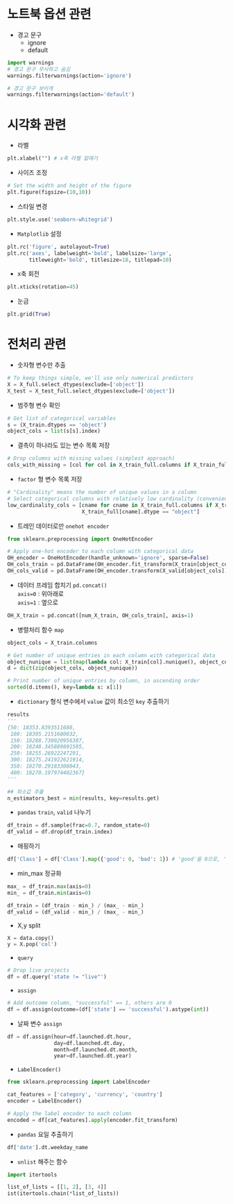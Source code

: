 # 노트북 옵션 관련

- 경고 문구
  - ignore
  - default
```python
import warnings
# 경고 문구 무시하고 숨김
warnings.filterwarnings(action='ignore')

# 경고 문구 보이게
warnings.filterwarnings(action='default')
```

# 시각화 관련

- 라벨
```python
plt.xlabel("") # x축 라벨 없애기
```

- 사이즈 조정
```python
# Set the width and height of the figure
plt.figure(figsize=(10,10))
```

- 스타일 변경
```python
plt.style.use('seaborn-whitegrid')
```

- ```Matplotlib``` 설정
```python
plt.rc('figure', autolayout=True)
plt.rc('axes', labelweight='bold', labelsize='large',
       titleweight='bold', titlesize=18, titlepad=10)
```
- x축 회전
```python
plt.xticks(rotation=45)
```

- 눈금 
```python
plt.grid(True)
```


# 전처리 관련

- 숫자형 변수만 추출
```python
# To keep things simple, we'll use only numerical predictors
X = X_full.select_dtypes(exclude=['object'])
X_test = X_test_full.select_dtypes(exclude=['object'])
```

- 범주형 변수 확인
```python
# Get list of categorical variables
s = (X_train.dtypes == 'object')
object_cols = list(s[s].index)
```

- 결측이 하나라도 있는 변수 목록 저장
```python
# Drop columns with missing values (simplest approach)
cols_with_missing = [col for col in X_train_full.columns if X_train_full[col].isnull().any()] 
```

- ```factor``` 형 변수 목록 저장
```python
# "Cardinality" means the number of unique values in a column
# Select categorical columns with relatively low cardinality (convenient but arbitrary)
low_cardinality_cols = [cname for cname in X_train_full.columns if X_train_full[cname].nunique() < 10 and 
                        X_train_full[cname].dtype == "object"]
```

- 트레인 데이터로만 ```onehot encoder``` 
```python
from sklearn.preprocessing import OneHotEncoder

# Apply one-hot encoder to each column with categorical data
OH_encoder = OneHotEncoder(handle_unknown='ignore', sparse=False)
OH_cols_train = pd.DataFrame(OH_encoder.fit_transform(X_train[object_cols]))
OH_cols_valid = pd.DataFrame(OH_encoder.transform(X_valid[object_cols]))
```

- 데이터 프레임 합치기
```pd.concat()```  
```axis=0``` : 위아래로  
```axis=1``` : 옆으로  
 ```python
 OH_X_train = pd.concat([num_X_train, OH_cols_train], axis=1)
 ```
 
- 병렬처리 함수 ```map```  
```python
object_cols = X_train.columns

# Get number of unique entries in each column with categorical data
object_nunique = list(map(lambda col: X_train[col].nunique(), object_cols))
d = dict(zip(object_cols, object_nunique))

# Print number of unique entries by column, in ascending order
sorted(d.items(), key=lambda x: x[1])
```

- ```dictionary``` 형식 변수에서 ```value``` 값이 최소인 ```key``` 추출하기
```python
results
'''
{50: 18353.8393511688,
 100: 18395.2151680032,
 150: 18288.730020956387,
 200: 18248.345889801505,
 250: 18255.26922247291,
 300: 18275.241922621914,
 350: 18270.29183308043,
 400: 18270.197974402367}
'''

## 최소값 추출
n_estimators_best = min(results, key=results.get)
```

- ```pandas``` ```train```, ```valid``` 나누기
```python
df_train = df.sample(frac=0.7, random_state=0)
df_valid = df.drop(df_train.index)
```

- 매핑하기
```python
df['Class'] = df['Class'].map({'good': 0, 'bad': 1}) # 'good'을 0으로, 'bad'를 1로
```

- min_max 정규화
```python
max_ = df_train.max(axis=0)
min_ = df_train.min(axis=0)

df_train = (df_train - min_) / (max_ - min_)
df_valid = (df_valid - min_) / (max_ - min_)
```

- X,y split
```python
X = data.copy()
y = X.pop('col')
```

- ```query```
```python
# Drop live projects
df = df.query('state != "live"')
```

- ```assign```
```python
# Add outcome column, "successful" == 1, others are 0
df = df.assign(outcome=(df['state'] == 'successful').astype(int))
```

- 날짜 변수 ```assign```
```python
df = df.assign(hour=df.launched.dt.hour,
               day=df.launched.dt.day,
               month=df.launched.dt.month,
               year=df.launched.dt.year)
```

- ```LabelEncoder()```
```python
from sklearn.preprocessing import LabelEncoder

cat_features = ['category', 'currency', 'country']
encoder = LabelEncoder()

# Apply the label encoder to each column
encoded = df[cat_features].apply(encoder.fit_transform)
```

- ```pandas``` 요일 추출하기
```python
df['date'].dt.weekday_name
```

- ```unlist``` 해주는 함수
```python
import itertools

list_of_lists = [[1, 2], [3, 4]]
ist(itertools.chain(*list_of_lists))
```
